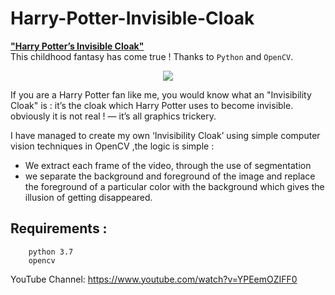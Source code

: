 # **Harry-Potter-Invisible-Cloak**

**["Harry Potter’s Invisible Cloak"](https://www.youtube.com/watch?v=YPEemOZIFF0)**\
This childhood fantasy has come true ! Thanks to `Python` and `OpenCV`. 


<p align="center"> 
  <img  src="https://user-images.githubusercontent.com/58151963/93018173-b149fd00-f5c5-11ea-8236-3d19c054bd08.gif" />
</p>

 If you are a Harry Potter fan like me, you would know what an "Invisibility Cloak" is : it’s the cloak which Harry Potter uses to become invisible.
obviously it is not real ! — it’s all graphics trickery.

I have managed to create my own ‘Invisibility Cloak’ using simple computer vision techniques in OpenCV ,the logic is simple :
*    We  extract each frame of the video, through the use of segmentation 
*    we separate the background and foreground of the image and replace the foreground of a particular color with the background which gives the illusion of getting disappeared.
## Requirements : 

``` 
    python 3.7 
    opencv
```
YouTube Channel: https://www.youtube.com/watch?v=YPEemOZIFF0
